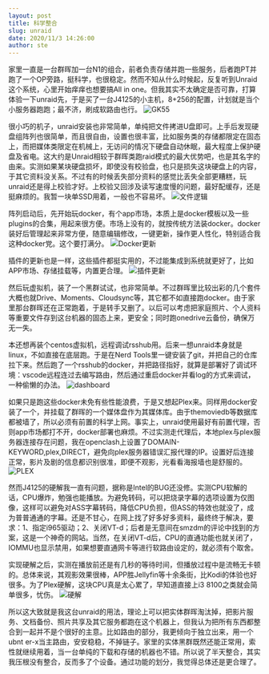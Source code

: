 ```yaml
---
layout: post
title: 科学整合
slug: unraid
date: 2020/11/3 14:26:00
author: ste
---
```


家里一直是一台群晖加一台N1的组合，前者负责存储并跑一些服务，后者跑PT并跑了一个OP旁路，挺科学，也很稳定。然而不知从什么时候起，反复听到Unraid这个系统，心里开始痒痒也想要搞All in one。但我其实不太确定是否可靠，打算体验一下unraid先，于是买了一台J4125的小主机，8+256的配置，计划就是当个小服务器跑跑；最不济，刷成软路由也行。
![GK55](./images/GK55.jpg)

很小巧的机子，unraid安装也非常简单，单纯把文件拷进U盘即可。上手后发现硬盘组阵列也很简单，而且很自由，设置也很丰富，比如服务类的存储都限定在固态上，而把媒体类限定在机械上，无访问的情况下硬盘自动休眠，最大程度上保护硬盘及省电。这大约是Unraid相较于群晖类跑raid模式的最大优势吧，也是其名字的由来。实测如果某块硬盘损坏，即使没有校验盘，也只是损失这块硬盘上的内容，于其它资料没关系。不过有的时候丢失部分资料的感觉比丢失全部更糟糕，玩unraid还是得上校验才好。上校验又回涉及读写速度慢的问题，最好配缓存，还是挺麻烦的。我暂一块单SSD用着，一般也不容易坏。
![文件逻辑](./images/files.png)

阵列启动后，先开始玩docker，有个app市场，本质上是docker模板以及一些plugins的合集，用起来很方便。市场上没有的，就按传统方法装docker。docker装好后管理起来非常方便，随意编辑修改，一键更新，操作更人性化，特别适合我这种docker党。这个要打满分。
![Docker更新](./images/docker-update.png)

插件的更新也是一样，这些插件都挺实用的，不过能集成到系统就更好了，比如APP市场、存储挂载等，内置更合理。
![插件更新](./images/update.png)

然后玩虚拟机，装了一个黑群试试，也非常简单。不过群晖里比较出彩的几个套件大概也就Drive、Moments、Cloudsync等，其它都不如直接跑docker。由于家里那台群晖还在正常跑着，于是转手又删了。以后可以考虑把家庭照片、个人资料等重要文件存到这台机器的固态上来，更安全；同时跑onedrive云备份，确保万无一失。

本还想再装个centos虚拟机，远程调试rsshub用。后来一想unraid本身就是linux，不如直接在底层跑。于是在Nerd Tools里一键安装了git，并把自己的仓库拉下来。然后跑了一个rsshub的docker，并把路径指好，就算是部署好了调试环境：vscode远程连过去编写路由，然后通过重启docker并看log的方式来调试，一种偷懒的办法。
![dashboard](./images/unraid.png)

如果只是跑这些docker未免有些性能浪费，于是又想起Plex来。同样用docker安装了一个，并挂载了群晖的一个媒体盘作为其媒体库。由于themoviedb等数据库都被墙了，所以必须有前置的科学上网。事实上，unraid使用最好有前置代理，否则app市场都打不开，docker部署也麻烦。不过实测走代理后，本地plex与plex服务器连接存在问题，我在openclash上设置了DOMAIN-KEYWORD,plex,DIRECT，避免向plex服务器错误汇报代理的IP。设置好后连接正常，影片及剧的信息都识别很准，即便不观影，光看看海报墙也是舒服的。
![PLEX](./images/plex.png)

然而J4125的硬解我一直有问题，据称是Intel的BUG还没修。实测CPU软解的话，CPU爆炸，勉强也能播放。为避免转码，可以把烧录字幕的选项设置为仅图像，这样可以避免对ASS字幕转码，降低CPU负担，但ASS的特效也就没了，成为普普通通的字幕。还是不甘心，在网上找了好多好多资料，最终终于解决，要求：1、指定i965驱动；2、关闭VT-d；后者是无意间在smzdm的评论中找到的方案，这是一个神奇的网站。当然，在关闭VT-d后，CPU的直通功能也就关闭了，IOMMU也显示禁用，如果想要直通网卡等进行软路由设定的，就必须有个取舍。

实现硬解之后，实测在播放前还是有几秒的等待时间，但播放过程中是流畅无卡顿的。总体来说，其观影效果很棒，APP胜Jellyfin等十余条街，比Kodi的体验也好很多。为了Plex硬解，这块CPU真是太心累了，早知道直接上i3 8100之类就会简单很多，忧伤。
![硬解](./images/HWEC.png)

所以这大致就是我这台unraid的用法，理论上可以把实体群晖淘汰掉，把影片服务、文档备份、照片共享及其它服务都跑在这个机器上，但我认为把所有东西都整合到一起并不是个很好的主意。比如路由的部分，我更倾向于独立出来，用一个ubnt er-x当主路由，安安稳稳，不掉链子。家里的实体黑群既然还能正常用，索性就继续用着，当一台单纯的下载和存储的机器也不错。所以说了半天整合，其实我压根没有整合，反而多了个设备。通过功能的划分，我觉得总体还是更合理了。